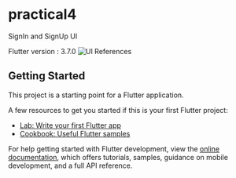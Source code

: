 # practical4

SignIn and SignUp UI

Flutter version : 3.7.0
![UI References]("https://images.pexels.com/photos/532168/pexels-photo-532168.jpeg?auto=compress&cs=tinysrgb&w=1260&h=750&dpr=1")

## Getting Started

This project is a starting point for a Flutter application.

A few resources to get you started if this is your first Flutter project:

- [Lab: Write your first Flutter app](https://docs.flutter.dev/get-started/codelab)
- [Cookbook: Useful Flutter samples](https://docs.flutter.dev/cookbook)

For help getting started with Flutter development, view the
[online documentation](https://docs.flutter.dev/), which offers tutorials,
samples, guidance on mobile development, and a full API reference.
